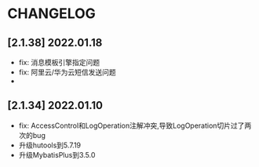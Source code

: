 # CHANGELOG

## [2.1.38] 2022.01.18
- fix: 消息模板引擎指定问题
- fix: 阿里云/华为云短信发送问题
- 
## [2.1.34] 2022.01.10
- fix: AccessControl和LogOperation注解冲突,导致LogOperation切片过了两次的bug
- 升级hutools到5.7.19
- 升级MybatisPlus到3.5.0
